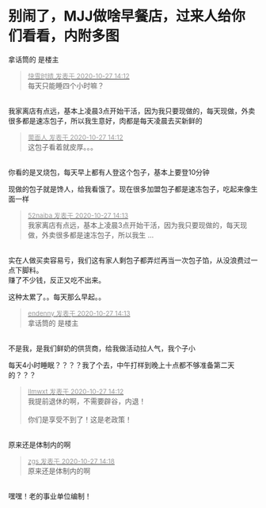 # 别闹了，MJJ做啥早餐店，过来人给你们看看，内附多图


拿话筒的 是楼主

<div class="quote"><blockquote><font size="2"><a href="https://www.hostloc.com/forum.php?mod=redirect&amp;goto=findpost&amp;pid=9359017&amp;ptid=758968" target="_blank"><font color="#999999">快雪时晴 发表于 2020-10-27 14:12</font></a></font><br />
每天只能睡四个小时嘛？</blockquote></div><br />
我家离店有点远，基本上凌晨3点开始干活，因为我只要现做的，每天现做，外卖很多都是速冻包子，所以我生意好，肉都是每天凌晨去买新鲜的

<div class="quote"><blockquote><font size="2"><a href="https://www.hostloc.com/forum.php?mod=redirect&amp;goto=findpost&amp;pid=9359022&amp;ptid=758968" target="_blank"><font color="#999999">蒙面人 发表于 2020-10-27 14:12</font></a></font><br />
这包子看着就皮厚。。。</blockquote></div><br />
你看的是叉烧包，每天早上都有人登这个包子，基本上要登10分钟

现做的包子就是馋人，给我看饿了。现在很多加盟包子都是速冻包子，吃起来像生面一样

<div class="quote"><blockquote><font size="2"><a href="https://www.hostloc.com/forum.php?mod=redirect&amp;goto=findpost&amp;pid=9359033&amp;ptid=758968" target="_blank"><font color="#999999">52naiba 发表于 2020-10-27 14:13</font></a></font><br />
我家离店有点远，基本上凌晨3点开始干活，因为我只要现做的，每天现做，外卖很多都是速冻包子，所以我生 ...</blockquote></div><br />
实在人做买卖容易亏，我们这有家人剩包子都弄烂再当一次包子馅，从没浪费过一点下脚料。<br />
赚了不少钱，反正又吃不出来。

这种太累了。。每天那么早起。。

<div class="quote"><blockquote><font size="2"><a href="https://www.hostloc.com/forum.php?mod=redirect&amp;goto=findpost&amp;pid=9359029&amp;ptid=758968" target="_blank"><font color="#999999">endenny 发表于 2020-10-27 14:13</font></a></font><br />
拿话筒的 是楼主</blockquote></div><br />
不是我，是我们鲜奶的供货商，给我做活动拉人气，我个子小

每天4小时睡眠？？？？我了个去，中午打样到晚上十点都不够准备第二天的？？？

<div class="quote"><blockquote><font size="2"><a href="https://www.hostloc.com/forum.php?mod=redirect&amp;goto=findpost&amp;pid=9359019&amp;ptid=758968" target="_blank"><font color="#999999">llmwxt 发表于 2020-10-27 14:12</font></a></font><br />
我提前退休的啊，不需要辟谷，内退！<br />
<br />
你们是享受不到了！这是老政策！</blockquote></div><br />
原来还是体制内的啊<img src="static/image/smiley/default/biggrin.gif" smilieid="3" border="0" alt="" />

<div class="quote"><blockquote><font size="2"><a href="https://www.hostloc.com/forum.php?mod=redirect&amp;goto=findpost&amp;pid=9359078&amp;ptid=758968" target="_blank"><font color="#999999">zgs 发表于 2020-10-27 14:18</font></a></font><br />
原来还是体制内的啊</blockquote></div><br />
嘿嘿！老的事业单位编制！
